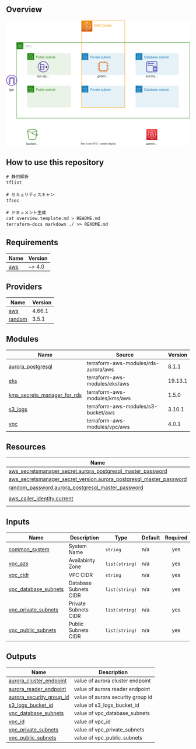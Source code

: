 ## Overview
![Overview](overview.drawio.svg)


## How to use this repository
```
# 静的解析
tflint

# セキュリティスキャン
tfsec

# ドキュメント生成
cat overview.template.md > README.md
terraform-docs markdown ./ >> README.md
```

## Requirements

| Name | Version |
|------|---------|
| <a name="requirement_aws"></a> [aws](#requirement\_aws) | ~> 4.0 |

## Providers

| Name | Version |
|------|---------|
| <a name="provider_aws"></a> [aws](#provider\_aws) | 4.66.1 |
| <a name="provider_random"></a> [random](#provider\_random) | 3.5.1 |

## Modules

| Name | Source | Version |
|------|--------|---------|
| <a name="module_aurora_postgresql"></a> [aurora\_postgresql](#module\_aurora\_postgresql) | terraform-aws-modules/rds-aurora/aws | 8.1.1 |
| <a name="module_eks"></a> [eks](#module\_eks) | terraform-aws-modules/eks/aws | 19.13.1 |
| <a name="module_kms_secrets_manager_for_rds"></a> [kms\_secrets\_manager\_for\_rds](#module\_kms\_secrets\_manager\_for\_rds) | terraform-aws-modules/kms/aws | 1.5.0 |
| <a name="module_s3_logs"></a> [s3\_logs](#module\_s3\_logs) | terraform-aws-modules/s3-bucket/aws | 3.10.1 |
| <a name="module_vpc"></a> [vpc](#module\_vpc) | terraform-aws-modules/vpc/aws | 4.0.1 |

## Resources

| Name | Type |
|------|------|
| [aws_secretsmanager_secret.aurora_postgresql_master_password](https://registry.terraform.io/providers/hashicorp/aws/latest/docs/resources/secretsmanager_secret) | resource |
| [aws_secretsmanager_secret_version.aurora_postgresql_master_password](https://registry.terraform.io/providers/hashicorp/aws/latest/docs/resources/secretsmanager_secret_version) | resource |
| [random_password.aurora_postgresql_master_password](https://registry.terraform.io/providers/hashicorp/random/latest/docs/resources/password) | resource |
| [aws_caller_identity.current](https://registry.terraform.io/providers/hashicorp/aws/latest/docs/data-sources/caller_identity) | data source |

## Inputs

| Name | Description | Type | Default | Required |
|------|-------------|------|---------|:--------:|
| <a name="input_common_system"></a> [common\_system](#input\_common\_system) | System Name | `string` | n/a | yes |
| <a name="input_vpc_azs"></a> [vpc\_azs](#input\_vpc\_azs) | Availabirity Zone | `list(string)` | n/a | yes |
| <a name="input_vpc_cidr"></a> [vpc\_cidr](#input\_vpc\_cidr) | VPC CIDR | `string` | n/a | yes |
| <a name="input_vpc_database_subnets"></a> [vpc\_database\_subnets](#input\_vpc\_database\_subnets) | Database Subnets CIDR | `list(string)` | n/a | yes |
| <a name="input_vpc_private_subnets"></a> [vpc\_private\_subnets](#input\_vpc\_private\_subnets) | Private Subnets CIDR | `list(string)` | n/a | yes |
| <a name="input_vpc_public_subnets"></a> [vpc\_public\_subnets](#input\_vpc\_public\_subnets) | Public Subnets CIDR | `list(string)` | n/a | yes |

## Outputs

| Name | Description |
|------|-------------|
| <a name="output_aurora_cluster_endpoint"></a> [aurora\_cluster\_endpoint](#output\_aurora\_cluster\_endpoint) | value of aurora cluster endpoint |
| <a name="output_aurora_reader_endpoint"></a> [aurora\_reader\_endpoint](#output\_aurora\_reader\_endpoint) | value of aurora reader endpoint |
| <a name="output_aurora_security_group_id"></a> [aurora\_security\_group\_id](#output\_aurora\_security\_group\_id) | value of aurora security group id |
| <a name="output_s3_logs_bucket_id"></a> [s3\_logs\_bucket\_id](#output\_s3\_logs\_bucket\_id) | value of s3\_logs\_bucket\_id |
| <a name="output_vpc_database_subnets"></a> [vpc\_database\_subnets](#output\_vpc\_database\_subnets) | value of vpc\_database\_subnets |
| <a name="output_vpc_id"></a> [vpc\_id](#output\_vpc\_id) | value of vpc\_id |
| <a name="output_vpc_private_subnets"></a> [vpc\_private\_subnets](#output\_vpc\_private\_subnets) | value of vpc\_private\_subnets |
| <a name="output_vpc_public_subnets"></a> [vpc\_public\_subnets](#output\_vpc\_public\_subnets) | value of vpc\_public\_subnets |
